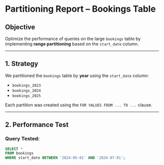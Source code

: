 # Partitioning Report – Bookings Table

## Objective

Optimize the performance of queries on the large `bookings` table by implementing **range partitioning** based on the `start_date` column.

---

## 1. Strategy

We partitioned the `bookings` table by **year** using the `start_date` column:

- `bookings_2023`
- `bookings_2024`
- `bookings_2025`

Each partition was created using the `FOR VALUES FROM ... TO ...` clause.

---

## 2. Performance Test

### Query Tested:

```sql
SELECT *
FROM bookings
WHERE start_date BETWEEN '2024-05-01' AND '2024-07-01';
```
